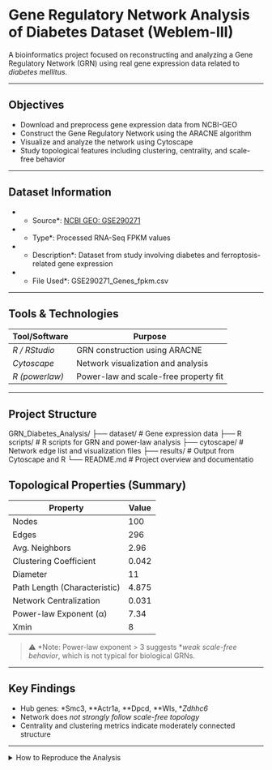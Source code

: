 #  Gene Regulatory Network Analysis of Diabetes Dataset (Weblem-III)

A bioinformatics project focused on reconstructing and analyzing a Gene Regulatory Network (GRN) using real gene expression data related to *diabetes mellitus*. 

---

##  Objectives

-  Download and preprocess gene expression data from NCBI-GEO
-  Construct the Gene Regulatory Network using the ARACNE algorithm
-  Visualize and analyze the network using Cytoscape
-  Study topological features including clustering, centrality, and scale-free behavior

---

## Dataset Information

- * Source*: [NCBI GEO: GSE290271](https://www.ncbi.nlm.nih.gov/geo/query/acc.cgi?acc=GSE290271)  
- * Type*: Processed RNA-Seq FPKM values  
- * Description*: Dataset from study involving diabetes and ferroptosis-related gene expression  
- * File Used*: GSE290271_Genes_fpkm.csv

---

##  Tools & Technologies

| Tool/Software | Purpose                                |
|---------------|----------------------------------------|
| *R / RStudio*      | GRN construction using ARACNE         |
| *Cytoscape*        | Network visualization and analysis    |
| *R (powerlaw)*     | Power-law and scale-free property fit |


---

##  Project Structure
GRN_Diabetes_Analysis/
├── dataset/               # Gene expression data
├── R scripts/             # R scripts for GRN and power-law analysis
├── cytoscape/             # Network edge list and visualization files
├── results/               # Output from Cytoscape and R
└── README.md              # Project overview and documentatio

##  Topological Properties (Summary)

| Property                    | Value       |
|----------------------------|-------------|
| Nodes                      | 100         |
| Edges                      | 296         |
| Avg. Neighbors             | 2.96        |
| Clustering Coefficient     | 0.042       |
| Diameter                   | 11          |
| Path Length (Characteristic) | 4.875     |
| Network Centralization     | 0.031       |
| Power-law Exponent (α)     | 7.34        |
| Xmin                       | 8           |

> ⚠ *Note: Power-law exponent > 3 suggests **weak scale-free behavior*, which is not typical for biological GRNs.

---

##  Key Findings

- Hub genes: *Smc3, **Actr1a, **Dpcd, **Wls, **Zdhhc6*
- Network does *not strongly follow scale-free topology*
- Centrality and clustering metrics indicate moderately connected structure

---

<details>
<summary> How to Reproduce the Analysis</summary>

1. *Download Data*
   - From [GEO](https://www.ncbi.nlm.nih.gov/geo/query/acc.cgi?acc=GSE290271)
   - Use processed .csv FPKM data

2. *Construct GRN*
   - Run scripts/GRN_ARACNE.R in R
   - Export edge list as GRN_edges.csv

3. *Visualize & Analyze in Cytoscape*
   - Import the CSV using File → Import → Network from File
   - Go to Tools → Analyze Network for metrics

4. *Power-law Analysis*
   - Run scripts/powerlaw_analysis.R to fit and evaluate degree distribution


---

##  Author

**Khandakar Jianur Islam**  
M.Sc. Bioinformatics  
**Jamia Millia Islamia**

**If you find this project helpful, feel free to star it**
